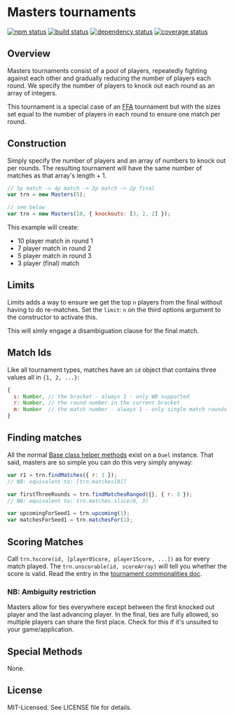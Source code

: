 # Masters tournaments
[![npm status](http://img.shields.io/npm/v/masters.svg)](https://www.npmjs.org/package/masters)
[![build status](https://secure.travis-ci.org/clux/masters.svg)](http://travis-ci.org/clux/masters)
[![dependency status](https://david-dm.org/clux/masters.svg)](https://david-dm.org/clux/masters)
[![coverage status](http://img.shields.io/coveralls/clux/masters.svg)](https://coveralls.io/r/clux/masters)

## Overview
Masters tournaments consist of a pool of players, repeatedly fighting against each other and gradually reducing the number of players each round. We specify the number of players to knock out each round as an array of integers.

This tournament is a special case of an [FFA](https://npmjs.org/package/ffa) tournament but with the sizes set equal to the number of players in each round to ensure one match per round.

## Construction
Simply specify the number of players and an array of numbers to knock out per rounds. The resulting tournament will have the same number of matches as that array's length + 1.

```js
// 5p match -> 4p match -> 3p match -> 2p final
var trn = new Masters(5);

// see below
var trn = new Masters(10, { knockouts: [3, 2, 2] });
```

This example will create:

- 10 player match in round 1
- 7 player match in round 2
- 5 player match in round 3
- 3 player (final) match

## Limits
Limits adds a way to ensure we get the top `n` players from the final without having to do re-matches. Set the `limit`: `n` on the third options argument to the constructor to activate this.

This will simly engage a disambiguation clause for the final match.

## Match Ids
Like all tournament types, matches have an `id` object that contains three values all in `{1, 2, ...}`:

```js
{
  s: Number, // the bracket - always 1 - only WB supported
  r: Number, // the round number in the current bracket
  m: Number  // the match number - always 1 - only single match rounds supported
}
```

## Finding matches
All the normal [Base class helper methods](https://github.com/clux/tournament/blob/master/doc/base.md#common-methods) exist on a `Duel` instance. That said, masters are so simple you can do this very simply anyway:

```js
var r1 = trn.findMatches({ r: 1 });
// NB: equivalent to: [trn.matches[0]]

var firstThreeRounds = trn.findMatchesRanged({}, { r: 3 });
// NB: equivalent to: trn.matches.slice(0, 3)

var upcomingForSeed1 = trn.upcoming(1);
var matchesForSeed1 = trn.matchesFor(1);
```

## Scoring Matches
Call `trn.hscore(id, [player0Score, player1Score, ...])` as for every match played.
The `trn.unscorable(id, scoreArray)` will tell you whether the score is valid. Read the entry in the [tournament commonalities doc](https://github.com/clux/tournament/blob/master/doc/base.md#ensuring-scorability--consistency).

### NB: Ambiguity restriction
Masters allow for ties everywhere except between the first knocked out player and the last advancing player. In the final, ties are fully allowed, so multiple players can share the first place. Check for this if it's unsuited to your game/application.

## Special Methods
None.

## License
MIT-Licensed. See LICENSE file for details.
